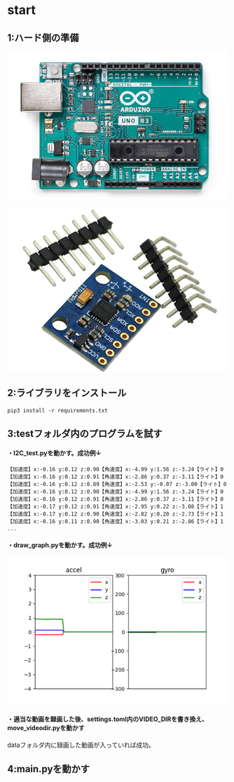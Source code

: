 # start

## 1:ハード側の準備

![arduino](docs/image/arduino.png)

![mpu6050](docs/image/mpu6050.png)

## 2:ライブラリをインストール
```shell 
pip3 install -r requirements.txt
```

## 3:testフォルダ内のプログラムを試す

#### ・I2C_test.pyを動かす。成功例↓

```shell
【加速度】x:-0.16 y:0.12 z:0.90【角速度】x:-4.99 y:1.56 z:-3.24【ライト】0
【加速度】x:-0.16 y:0.12 z:0.91【角速度】x:-2.86 y:0.37 z:-3.11【ライト】0
【加速度】x:-0.16 y:0.12 z:0.89【角速度】x:-2.53 y:-0.07 z:-3.00【ライト】0
【加速度】x:-0.16 y:0.12 z:0.90【角速度】x:-4.99 y:1.56 z:-3.24【ライト】0
【加速度】x:-0.16 y:0.12 z:0.91【角速度】x:-2.86 y:0.37 z:-3.11【ライト】0
【加速度】x:-0.17 y:0.12 z:0.91【角速度】x:-2.95 y:0.22 z:-3.08【ライト】1
【加速度】x:-0.17 y:0.12 z:0.90【角速度】x:-2.82 y:0.20 z:-2.73【ライト】1
【加速度】x:-0.16 y:0.11 z:0.90【角速度】x:-3.03 y:0.21 z:-2.86【ライト】1
...
```

#### ・draw_graph.pyを動かす。成功例↓

![graph](docs/image/sensordata_graph.png)

#### ・適当な動画を録画した後、settings.toml内のVIDEO_DIRを書き換え、move_videodir.pyを動かす

dataフォルダ内に録画した動画が入っていれば成功。

## 4:main.pyを動かす
